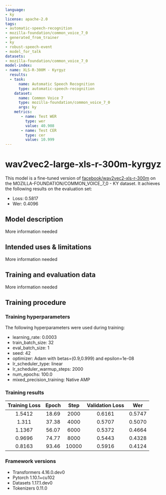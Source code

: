 ```yaml
---
language:
- ky
license: apache-2.0
tags:
- automatic-speech-recognition
- mozilla-foundation/common_voice_7_0
- generated_from_trainer
- ky
- robust-speech-event
- model_for_talk
datasets:
- mozilla-foundation/common_voice_7_0
model-index:
- name: XLS-R-300M - Kyrgyz
  results:
  - task: 
      name: Automatic Speech Recognition 
      type: automatic-speech-recognition
    dataset:
      name: Common Voice 7
      type: mozilla-foundation/common_voice_7_0
      args: ky
    metrics:
       - name: Test WER
         type: wer
         value: 40.908
       - name: Test CER
         type: cer
         value: 10.999
---
```


<!-- This model card has been generated automatically according to the information the Trainer had access to. You
should probably proofread and complete it, then remove this comment. -->

# wav2vec2-large-xls-r-300m-kyrgyz

This model is a fine-tuned version of [facebook/wav2vec2-xls-r-300m](https://huggingface.co/facebook/wav2vec2-xls-r-300m) on the MOZILLA-FOUNDATION/COMMON_VOICE_7_0 - KY dataset.
It achieves the following results on the evaluation set:
- Loss: 0.5817
- Wer: 0.4096

## Model description

More information needed

## Intended uses & limitations

More information needed

## Training and evaluation data

More information needed

## Training procedure

### Training hyperparameters

The following hyperparameters were used during training:
- learning_rate: 0.0003
- train_batch_size: 32
- eval_batch_size: 1
- seed: 42
- optimizer: Adam with betas=(0.9,0.999) and epsilon=1e-08
- lr_scheduler_type: linear
- lr_scheduler_warmup_steps: 2000
- num_epochs: 100.0
- mixed_precision_training: Native AMP

### Training results

| Training Loss | Epoch | Step  | Validation Loss | Wer    |
|:-------------:|:-----:|:-----:|:---------------:|:------:|
| 1.5412        | 18.69 | 2000  | 0.6161          | 0.5747 |
| 1.311         | 37.38 | 4000  | 0.5707          | 0.5070 |
| 1.1367        | 56.07 | 6000  | 0.5372          | 0.4664 |
| 0.9696        | 74.77 | 8000  | 0.5443          | 0.4328 |
| 0.8163        | 93.46 | 10000 | 0.5916          | 0.4124 |


### Framework versions

- Transformers 4.16.0.dev0
- Pytorch 1.10.1+cu102
- Datasets 1.17.1.dev0
- Tokenizers 0.11.0

